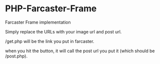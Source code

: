 # PHP-Farcaster-Frame
Farcaster Frame implementation

Simply replace the URLs with your image url and post url.

/get.php will be the link you put in farcaster.

when you hit the button, it will call the post url you put it (which should be /post.php).
